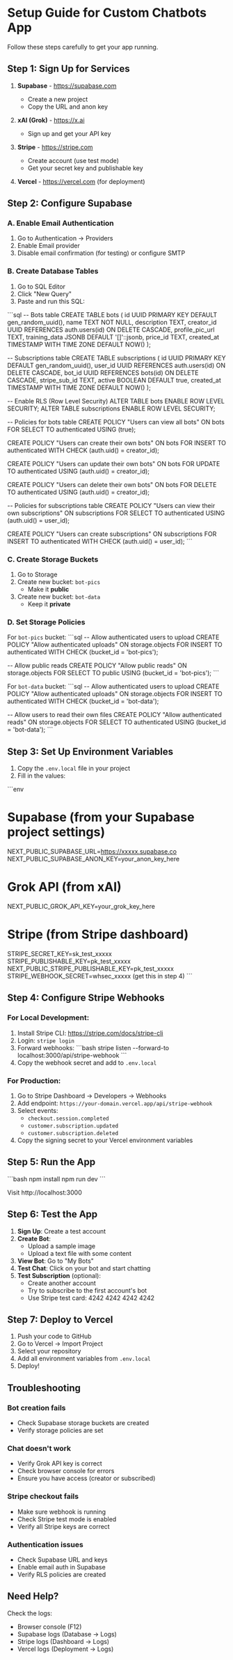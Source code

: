 # Setup Guide for Custom Chatbots App

Follow these steps carefully to get your app running.

## Step 1: Sign Up for Services

1. **Supabase** - https://supabase.com
   - Create a new project
   - Copy the URL and anon key

2. **xAI (Grok)** - https://x.ai
   - Sign up and get your API key

3. **Stripe** - https://stripe.com
   - Create account (use test mode)
   - Get your secret key and publishable key

4. **Vercel** - https://vercel.com (for deployment)

## Step 2: Configure Supabase

### A. Enable Email Authentication
1. Go to Authentication → Providers
2. Enable Email provider
3. Disable email confirmation (for testing) or configure SMTP

### B. Create Database Tables
1. Go to SQL Editor
2. Click "New Query"
3. Paste and run this SQL:

\`\`\`sql
-- Bots table
CREATE TABLE bots (
  id UUID PRIMARY KEY DEFAULT gen_random_uuid(),
  name TEXT NOT NULL,
  description TEXT,
  creator_id UUID REFERENCES auth.users(id) ON DELETE CASCADE,
  profile_pic_url TEXT,
  training_data JSONB DEFAULT '[]'::jsonb,
  price_id TEXT,
  created_at TIMESTAMP WITH TIME ZONE DEFAULT NOW()
);

-- Subscriptions table
CREATE TABLE subscriptions (
  id UUID PRIMARY KEY DEFAULT gen_random_uuid(),
  user_id UUID REFERENCES auth.users(id) ON DELETE CASCADE,
  bot_id UUID REFERENCES bots(id) ON DELETE CASCADE,
  stripe_sub_id TEXT,
  active BOOLEAN DEFAULT true,
  created_at TIMESTAMP WITH TIME ZONE DEFAULT NOW()
);

-- Enable RLS (Row Level Security)
ALTER TABLE bots ENABLE ROW LEVEL SECURITY;
ALTER TABLE subscriptions ENABLE ROW LEVEL SECURITY;

-- Policies for bots table
CREATE POLICY "Users can view all bots"
  ON bots FOR SELECT
  TO authenticated
  USING (true);

CREATE POLICY "Users can create their own bots"
  ON bots FOR INSERT
  TO authenticated
  WITH CHECK (auth.uid() = creator_id);

CREATE POLICY "Users can update their own bots"
  ON bots FOR UPDATE
  TO authenticated
  USING (auth.uid() = creator_id);

CREATE POLICY "Users can delete their own bots"
  ON bots FOR DELETE
  TO authenticated
  USING (auth.uid() = creator_id);

-- Policies for subscriptions table
CREATE POLICY "Users can view their own subscriptions"
  ON subscriptions FOR SELECT
  TO authenticated
  USING (auth.uid() = user_id);

CREATE POLICY "Users can create subscriptions"
  ON subscriptions FOR INSERT
  TO authenticated
  WITH CHECK (auth.uid() = user_id);
\`\`\`

### C. Create Storage Buckets
1. Go to Storage
2. Create new bucket: `bot-pics`
   - Make it **public**
3. Create new bucket: `bot-data`
   - Keep it **private**

### D. Set Storage Policies
For `bot-pics` bucket:
\`\`\`sql
-- Allow authenticated users to upload
CREATE POLICY "Allow authenticated uploads"
  ON storage.objects FOR INSERT
  TO authenticated
  WITH CHECK (bucket_id = 'bot-pics');

-- Allow public reads
CREATE POLICY "Allow public reads"
  ON storage.objects FOR SELECT
  TO public
  USING (bucket_id = 'bot-pics');
\`\`\`

For `bot-data` bucket:
\`\`\`sql
-- Allow authenticated users to upload
CREATE POLICY "Allow authenticated uploads"
  ON storage.objects FOR INSERT
  TO authenticated
  WITH CHECK (bucket_id = 'bot-data');

-- Allow users to read their own files
CREATE POLICY "Allow authenticated reads"
  ON storage.objects FOR SELECT
  TO authenticated
  USING (bucket_id = 'bot-data');
\`\`\`

## Step 3: Set Up Environment Variables

1. Copy the `.env.local` file in your project
2. Fill in the values:

\`\`\`env
# Supabase (from your Supabase project settings)
NEXT_PUBLIC_SUPABASE_URL=https://xxxxx.supabase.co
NEXT_PUBLIC_SUPABASE_ANON_KEY=your_anon_key_here

# Grok API (from xAI)
NEXT_PUBLIC_GROK_API_KEY=your_grok_key_here

# Stripe (from Stripe dashboard)
STRIPE_SECRET_KEY=sk_test_xxxxx
STRIPE_PUBLISHABLE_KEY=pk_test_xxxxx
NEXT_PUBLIC_STRIPE_PUBLISHABLE_KEY=pk_test_xxxxx
STRIPE_WEBHOOK_SECRET=whsec_xxxxx (get this in step 4)
\`\`\`

## Step 4: Configure Stripe Webhooks

### For Local Development:
1. Install Stripe CLI: https://stripe.com/docs/stripe-cli
2. Login: `stripe login`
3. Forward webhooks:
   \`\`\`bash
   stripe listen --forward-to localhost:3000/api/stripe-webhook
   \`\`\`
4. Copy the webhook secret and add to `.env.local`

### For Production:
1. Go to Stripe Dashboard → Developers → Webhooks
2. Add endpoint: `https://your-domain.vercel.app/api/stripe-webhook`
3. Select events:
   - `checkout.session.completed`
   - `customer.subscription.updated`
   - `customer.subscription.deleted`
4. Copy the signing secret to your Vercel environment variables

## Step 5: Run the App

\`\`\`bash
npm install
npm run dev
\`\`\`

Visit http://localhost:3000

## Step 6: Test the App

1. **Sign Up**: Create a test account
2. **Create Bot**:
   - Upload a sample image
   - Upload a text file with some content
3. **View Bot**: Go to "My Bots"
4. **Test Chat**: Click on your bot and start chatting
5. **Test Subscription** (optional):
   - Create another account
   - Try to subscribe to the first account's bot
   - Use Stripe test card: 4242 4242 4242 4242

## Step 7: Deploy to Vercel

1. Push your code to GitHub
2. Go to Vercel → Import Project
3. Select your repository
4. Add all environment variables from `.env.local`
5. Deploy!

## Troubleshooting

### Bot creation fails
- Check Supabase storage buckets are created
- Verify storage policies are set

### Chat doesn't work
- Verify Grok API key is correct
- Check browser console for errors
- Ensure you have access (creator or subscribed)

### Stripe checkout fails
- Make sure webhook is running
- Check Stripe test mode is enabled
- Verify all Stripe keys are correct

### Authentication issues
- Check Supabase URL and keys
- Enable email auth in Supabase
- Verify RLS policies are created

## Need Help?

Check the logs:
- Browser console (F12)
- Supabase logs (Database → Logs)
- Stripe logs (Dashboard → Logs)
- Vercel logs (Deployment → Logs)
